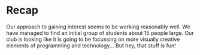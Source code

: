 # Recap

Our approach to gaining interest seems to be working reasonably well. We have
managed to find an initial group of students about 15 people large. Our club
is looking like it is going to be focussing on more visually creative elements
of programming and technology... But hey, that stuff is fun!
